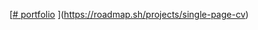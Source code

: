 [[# portfolio](https://github.com/GallajonesJan/portfolio.git)
](https://roadmap.sh/projects/single-page-cv)
